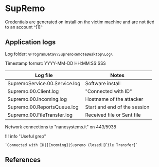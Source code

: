 # SupRemo

Credentials are generated on install on the victim machine and are not tied to an account ^[1]^

## Application logs

Log folder: `%ProgramData%\SupremoRemoteDesktop\Log\`

Timestamp format: YYYY-MM-DD HH:MM:SS:SSS

|Log file|Notes
|-|-
|SupremoService.00.Service.log|Software install
|Supremo.00.Client.log|"Connected with ID"
|Supremo.00.Incoming.log|Hostname of the attacker
|Supremo.00.ReportsQueue.log|Start and end of the session
|Supremo.00.FileTransfer.log|Received file or Sent file

Network connections to "nanosystems.it" on 443/5938

!!! info "Useful grep"

    `Connected with ID|[Incoming]|Supremo Closed|[File Transfer]`

## References
[^1]: [Analysis on legit tools abused in human operated ransomware](https://jsac.jpcert.or.jp/archive/2023/pdf/JSAC2023_1_1_yamashige-nakatani-tanaka_en.pdf)